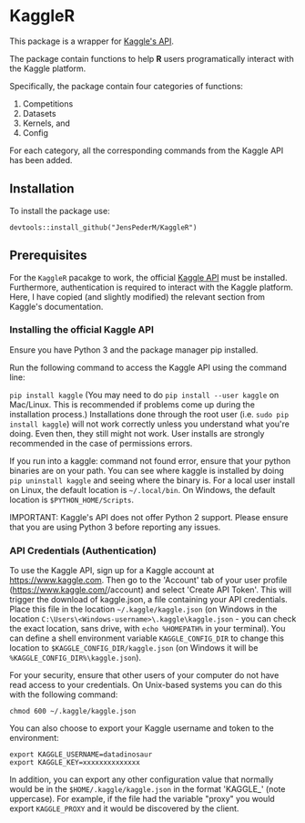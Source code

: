 # KaggleR

This package is a wrapper for [Kaggle's API](https://github.com/Kaggle/kaggle-api).

The package contain functions to help **R** users programatically interact with the Kaggle platform.

Specifically, the package contain four categories of functions: 
1. Competitions
2. Datasets
3. Kernels, and
4. Config

For each category, all the corresponding commands from the Kaggle API has been added.

## Installation

To install the package use:
```
devtools::install_github("JensPederM/KaggleR")
```

## Prerequisites

For the `KaggleR` pacakge to work, the official [Kaggle API](https://github.com/Kaggle/kaggle-api) must be installed. Furthermore, authentication is required to interact with the Kaggle platform. Here, I have copied (and slightly modified) the relevant section from Kaggle's documentation.

### Installing the official Kaggle API

Ensure you have Python 3 and the package manager pip installed.

Run the following command to access the Kaggle API using the command line:

`pip install kaggle` (You may need to do `pip install --user kaggle` on Mac/Linux. This is recommended if problems come up during the installation process.) Installations done through the root user (i.e. `sudo pip install kaggle`) will not work correctly unless you understand what you're doing. Even then, they still might not work. User installs are strongly recommended in the case of permissions errors.

If you run into a kaggle: command not found error, ensure that your python binaries are on your path. You can see where kaggle is installed by doing `pip uninstall kaggle` and seeing where the binary is. For a local user install on Linux, the default location is `~/.local/bin`. On Windows, the default location is `$PYTHON_HOME/Scripts`.

IMPORTANT: Kaggle's API does not offer Python 2 support. Please ensure that you are using Python 3 before reporting any issues.

### API Credentials (Authentication)

To use the Kaggle API, sign up for a Kaggle account at https://www.kaggle.com. Then go to the 'Account' tab of your user profile (https://www.kaggle.com/<username>/account) and select 'Create API Token'. This will trigger the download of kaggle.json, a file containing your API credentials. Place this file in the location `~/.kaggle/kaggle.json` (on Windows in the location `C:\Users\<Windows-username>\.kaggle\kaggle.json` - you can check the exact location, sans drive, with `echo %HOMEPATH%` in your terminal). You can define a shell environment variable `KAGGLE_CONFIG_DIR` to change this location to `$KAGGLE_CONFIG_DIR/kaggle.json` (on Windows it will be `%KAGGLE_CONFIG_DIR%\kaggle.json`).

For your security, ensure that other users of your computer do not have read access to your credentials. On Unix-based systems you can do this with the following command:

`chmod 600 ~/.kaggle/kaggle.json`

You can also choose to export your Kaggle username and token to the environment:

```
export KAGGLE_USERNAME=datadinosaur
export KAGGLE_KEY=xxxxxxxxxxxxxx
```

In addition, you can export any other configuration value that normally would be in the `$HOME/.kaggle/kaggle.json` in the format 'KAGGLE_' (note uppercase).
For example, if the file had the variable "proxy" you would export `KAGGLE_PROXY` and it would be discovered by the client.
